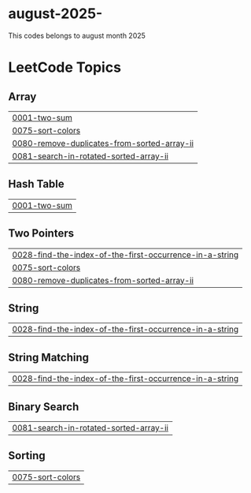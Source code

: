 # august-2025-
This codes belongs to august month 2025

<!---LeetCode Topics Start-->
# LeetCode Topics
## Array
|  |
| ------- |
| [0001-two-sum](https://github.com/Saieshwari715/august-2025-/tree/master/0001-two-sum) |
| [0075-sort-colors](https://github.com/Saieshwari715/august-2025-/tree/master/0075-sort-colors) |
| [0080-remove-duplicates-from-sorted-array-ii](https://github.com/Saieshwari715/august-2025-/tree/master/0080-remove-duplicates-from-sorted-array-ii) |
| [0081-search-in-rotated-sorted-array-ii](https://github.com/Saieshwari715/august-2025-/tree/master/0081-search-in-rotated-sorted-array-ii) |
## Hash Table
|  |
| ------- |
| [0001-two-sum](https://github.com/Saieshwari715/august-2025-/tree/master/0001-two-sum) |
## Two Pointers
|  |
| ------- |
| [0028-find-the-index-of-the-first-occurrence-in-a-string](https://github.com/Saieshwari715/august-2025-/tree/master/0028-find-the-index-of-the-first-occurrence-in-a-string) |
| [0075-sort-colors](https://github.com/Saieshwari715/august-2025-/tree/master/0075-sort-colors) |
| [0080-remove-duplicates-from-sorted-array-ii](https://github.com/Saieshwari715/august-2025-/tree/master/0080-remove-duplicates-from-sorted-array-ii) |
## String
|  |
| ------- |
| [0028-find-the-index-of-the-first-occurrence-in-a-string](https://github.com/Saieshwari715/august-2025-/tree/master/0028-find-the-index-of-the-first-occurrence-in-a-string) |
## String Matching
|  |
| ------- |
| [0028-find-the-index-of-the-first-occurrence-in-a-string](https://github.com/Saieshwari715/august-2025-/tree/master/0028-find-the-index-of-the-first-occurrence-in-a-string) |
## Binary Search
|  |
| ------- |
| [0081-search-in-rotated-sorted-array-ii](https://github.com/Saieshwari715/august-2025-/tree/master/0081-search-in-rotated-sorted-array-ii) |
## Sorting
|  |
| ------- |
| [0075-sort-colors](https://github.com/Saieshwari715/august-2025-/tree/master/0075-sort-colors) |
<!---LeetCode Topics End-->